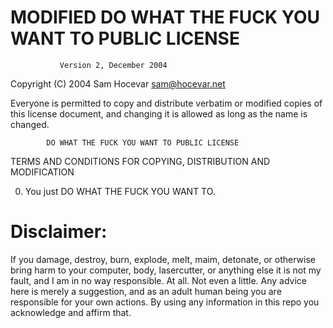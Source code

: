 # MODIFIED DO WHAT THE FUCK YOU WANT TO PUBLIC LICENSE 
               Version 2, December 2004 

 Copyright (C) 2004 Sam Hocevar <sam@hocevar.net> 

 Everyone is permitted to copy and distribute verbatim or modified 
 copies of this license document, and changing it is allowed as long 
 as the name is changed. 

            DO WHAT THE FUCK YOU WANT TO PUBLIC LICENSE 
   TERMS AND CONDITIONS FOR COPYING, DISTRIBUTION AND MODIFICATION 

  0. You just DO WHAT THE FUCK YOU WANT TO.

#  Disclaimer:
If you damage, destroy, burn, explode, melt, maim, detonate, or otherwise bring harm to your computer, body, lasercutter, or anything else it is not my fault, and I am in no way responsible. At all. Not even a little. Any advice here is merely a suggestion, and as an adult human being you are responsible for your own actions. By using any information in this repo you acknowledge and affirm that.